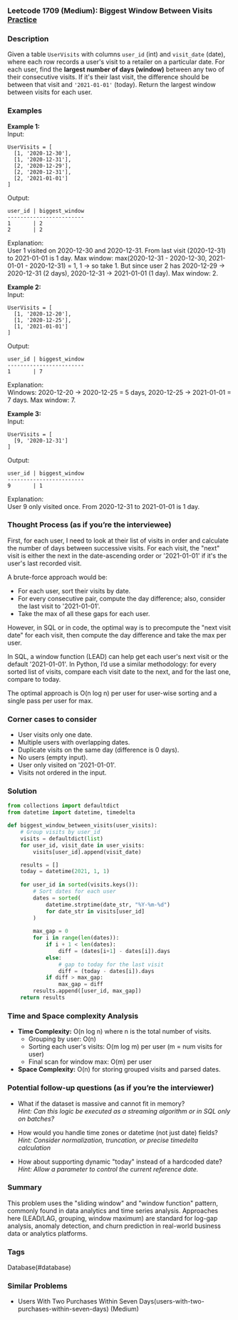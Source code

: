 ### Leetcode 1709 (Medium): Biggest Window Between Visits [Practice](https://leetcode.com/problems/biggest-window-between-visits)

### Description  
Given a table `UserVisits` with columns `user_id` (int) and `visit_date` (date), where each row records a user's visit to a retailer on a particular date. For each user, find the **largest number of days (window)** between any two of their consecutive visits. If it's their last visit, the difference should be between that visit and `'2021-01-01'` (today). Return the largest window between visits for each user.

### Examples  

**Example 1:**  
Input:  
```
UserVisits = [
  [1, '2020-12-30'],
  [1, '2020-12-31'],
  [2, '2020-12-29'],
  [2, '2020-12-31'],
  [2, '2021-01-01']
]
```
Output:  
```
user_id | biggest_window
------------------------
1       | 2
2       | 2
```
Explanation:  
User 1 visited on 2020-12-30 and 2020-12-31. From last visit (2020-12-31) to 2021-01-01 is 1 day. Max window: max(2020-12-31 - 2020-12-30, 2021-01-01 - 2020-12-31) = 1, 1 → so take 1.
But since user 2 has 2020-12-29 → 2020-12-31 (2 days), 2020-12-31 → 2021-01-01 (1 day). Max window: 2.

**Example 2:**  
Input:  
```
UserVisits = [
  [1, '2020-12-20'],
  [1, '2020-12-25'],
  [1, '2021-01-01']
]
```
Output:  
```
user_id | biggest_window
------------------------
1       | 7
```
Explanation:  
Windows: 2020-12-20 → 2020-12-25 = 5 days, 2020-12-25 → 2021-01-01 = 7 days. Max window: 7.

**Example 3:**  
Input:  
```
UserVisits = [
  [9, '2020-12-31']
]
```
Output:  
```
user_id | biggest_window
------------------------
9       | 1
```
Explanation:  
User 9 only visited once. From 2020-12-31 to 2021-01-01 is 1 day.

### Thought Process (as if you’re the interviewee)  
First, for each user, I need to look at their list of visits in order and calculate the number of days between successive visits. For each visit, the "next" visit is either the next in the date-ascending order or '2021-01-01' if it's the user's last recorded visit.

A brute-force approach would be:
- For each user, sort their visits by date.
- For every consecutive pair, compute the day difference; also, consider the last visit to '2021-01-01'.
- Take the max of all these gaps for each user.

However, in SQL or in code, the optimal way is to precompute the "next visit date" for each visit, then compute the day difference and take the max per user. 

In SQL, a window function (LEAD) can help get each user's next visit or the default '2021-01-01'. In Python, I’d use a similar methodology: for every sorted list of visits, compare each visit date to the next, and for the last one, compare to today.

The optimal approach is O(n log n) per user for user-wise sorting and a single pass per user for max.

### Corner cases to consider  
- User visits only one date.
- Multiple users with overlapping dates.
- Duplicate visits on the same day (difference is 0 days).
- No users (empty input).
- User only visited on '2021-01-01'.
- Visits not ordered in the input.

### Solution

```python
from collections import defaultdict
from datetime import datetime, timedelta

def biggest_window_between_visits(user_visits):
    # Group visits by user_id
    visits = defaultdict(list)
    for user_id, visit_date in user_visits:
        visits[user_id].append(visit_date)

    results = []
    today = datetime(2021, 1, 1)
    
    for user_id in sorted(visits.keys()):
        # Sort dates for each user
        dates = sorted(
            datetime.strptime(date_str, "%Y-%m-%d")
            for date_str in visits[user_id]
        )
        
        max_gap = 0
        for i in range(len(dates)):
            if i + 1 < len(dates):
                diff = (dates[i+1] - dates[i]).days
            else:
                # gap to today for the last visit
                diff = (today - dates[i]).days
            if diff > max_gap:
                max_gap = diff
        results.append([user_id, max_gap])
    return results
```

### Time and Space complexity Analysis  

- **Time Complexity:** O(n log n) where n is the total number of visits.
  - Grouping by user: O(n)
  - Sorting each user's visits: O(m log m) per user (m = num visits for user)
  - Final scan for window max: O(m) per user
- **Space Complexity:** O(n) for storing grouped visits and parsed dates.

### Potential follow-up questions (as if you’re the interviewer)  

- What if the dataset is massive and cannot fit in memory?  
  *Hint: Can this logic be executed as a streaming algorithm or in SQL only on batches?*

- How would you handle time zones or datetime (not just date) fields?  
  *Hint: Consider normalization, truncation, or precise timedelta calculation*

- How about supporting dynamic "today" instead of a hardcoded date?  
  *Hint: Allow a parameter to control the current reference date.*

### Summary
This problem uses the "sliding window" and "window function" pattern, commonly found in data analytics and time series analysis. Approaches here (LEAD/LAG, grouping, window maximum) are standard for log-gap analysis, anomaly detection, and churn prediction in real-world business data or analytics platforms.

### Tags
Database(#database)

### Similar Problems
- Users With Two Purchases Within Seven Days(users-with-two-purchases-within-seven-days) (Medium)